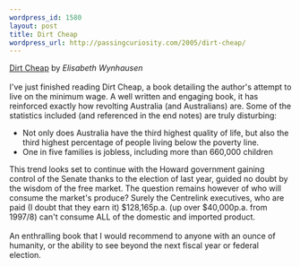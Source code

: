 ```yaml
--- 
wordpress_id: 1580
layout: post
title: Dirt Cheap
wordpress_url: http://passingcuriosity.com/2005/dirt-cheap/
---
```

<a href="http://www.panmacmillan.com.au/display_title.asp?ISBN=1405036443&Author=Wynhausen,%20Elisabeth">Dirt Cheap</a> by <span style="font-style: italic;">Elisabeth Wynhausen</span><br /><br />I've just finished reading Dirt Cheap, a book detailing the author's attempt to live on the minimum wage. A well written and engaging book, it has reinforced exactly how revolting Australia (and Australians) are. Some of the statistics included (and referenced in the end notes) are truly disturbing:<ul><li>Not only does Australia have the third highest quality of life, but also the third highest percentage of people living below the poverty line.</li><li>One in five families is jobless, including more than 660,000 children</li></ul>This trend looks set to continue with the Howard government gaining control of the Senate thanks to the election of last year, guided no doubt by the wisdom of the free market. The question remains however of who will consume the market's produce? Surely the Centrelink executives, who are paid (I doubt that they earn it) $128,165p.a. (up over $40,000p.a. from 1997/8) can't consume ALL of the domestic and imported product.<br /><br />An enthralling book that I would recommend to anyone with an ounce of humanity, or the ability to see beyond the next fiscal year or federal election.
